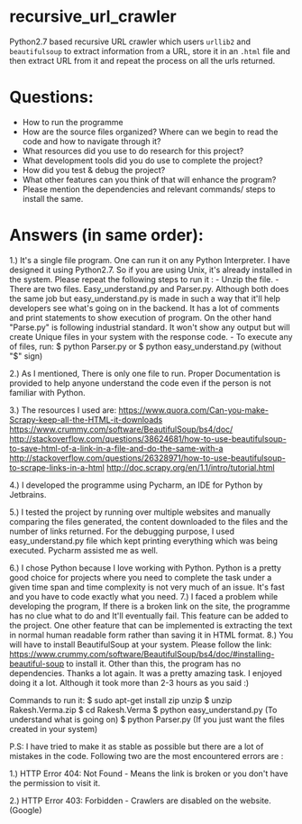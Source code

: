 # recursive_url_crawler

Python2.7 based recursive URL crawler which users `urllib2` and `beautifulsoup`
to extract information from a URL, store it in an `.html` file and then extract
URL from it and repeat the process on all the urls returned.

# Questions: 

- How to run the programme
- How are the source files organized? Where can we begin to read the code and how to navigate through it?
- What resources did you use to do research for this project?
- What development tools did you do use to complete the project?
- How did you test & debug the project?
- What other features can you think of that will enhance the program?
- Please mention the dependencies and relevant commands/ steps to install the same.

# Answers (in same order): 
1.) It's a single file program. One can run it on any Python Interpreter. I have designed it using Python2.7.
       So if you are using Unix, it's already installed in the system. Please repeat the following steps to run it :
     - Unzip the file.
     - There are two files. Easy_understand.py and Parser.py. Although both does the same job but easy_understand.py is made in         such a way that it'll help developers see what's going on in the backend. It has a lot of comments and print statements to               show execution of program. On the other hand "Parse.py" is following industrial standard. It won't show any output but will           create Unique files in your system with the response code.
     -  To execute any of files, run:
           $ python Parser.py  or $ python easy_understand.py (without "$" sign)

2.)  As I mentioned, There is only one file to run. Proper Documentation is provided to help anyone understand the code even if the person is not familiar with Python.

3.)  The resources I used are:
           https://www.quora.com/Can-you-make-Scrapy-keep-all-the-HTML-it-downloads
           https://www.crummy.com/software/BeautifulSoup/bs4/doc/
           http://stackoverflow.com/questions/38624681/how-to-use-beautifulsoup-to-save-html-of-a-link-in-a-file-and-do-the-same-with-a
           http://stackoverflow.com/questions/26328971/how-to-use-beautifulsoup-to-scrape-links-in-a-html
           http://doc.scrapy.org/en/1.1/intro/tutorial.html
           
4.)  I developed the programme using Pycharm, an IDE for Python by Jetbrains. 

5.)  I tested the project by running over multiple websites and manually comparing the files generated, the content downloaded to the files and the number of links returned. For the debugging purpose, I used easy_understand.py file which kept printing everything which was being executed. Pycharm assisted me as well.

6.)   I chose Python because I love working with Python. Python is a pretty good choice for projects where you need to complete the task under a given time span and time complexity is not very much of an issue. It's fast and you have to code exactly what you need. 
7.)   I faced a problem while developing the program, If there is a broken link on the site, the programme has no clue what to do and It'll eventually fail. This feature can be added to the project. One other feature that can be implemented is extracting the text in normal human readable form rather than saving it in HTML format.
8.)   You will have to install BeautifulSoup at your system. Please follow the link: https://www.crummy.com/software/BeautifulSoup/bs4/doc/#installing-beautiful-soup
to install it. Other than this, the program has no dependencies. Thanks a lot again. It was a pretty amazing task. I enjoyed doing it a lot. Although it took more than 2-3 hours as you said :)

Commands to run it: 
  $ sudo apt-get install zip unzip
  $ unzip Rakesh.Verma.zip
  $ cd Rakesh.Verma
  $ python easy_understand.py (To understand what is going on)
  $ python Parser.py (If you just want the files created in your system)

P.S: I have tried to make it as stable as possible but there are a lot of mistakes in the code. Following two are the most encountered errors are : 

1.) HTTP Error 404: Not Found - Means the link is broken or you don't have the permission to visit it.

2.) HTTP Error 403: Forbidden - Crawlers are disabled on the website.(Google)
